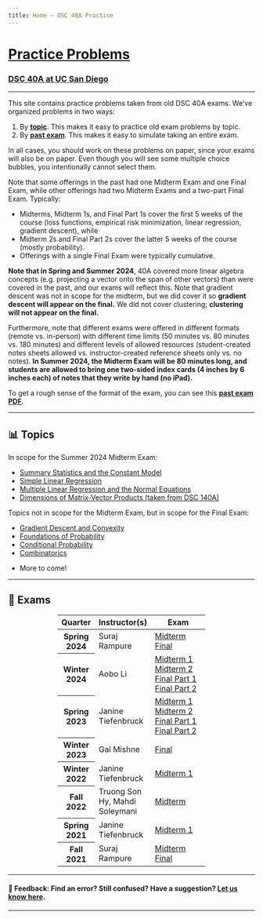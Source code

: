 ```yaml
---
title: Home – DSC 40A Practice
---
```


<h1><a href=''>Practice Problems</a></h1>

<h3><a href='https://dsc40a.com'>DSC 40A at UC San Diego</a></h3>

---


This site contains practice problems taken from old DSC 40A exams. We’ve organized problems in two ways:

1. By **[topic](#topics)**. This makes it easy to practice old exam problems by topic.
1. By **[past exam](#exams)**. This makes it easy to simulate taking an entire exam.

In all cases, you should work on these problems on paper, since your exams will also be on paper. Even though you will see some multiple choice bubbles, you intentionally cannot select them.

Note that some offerings in the past had one Midterm Exam and one Final Exam, while other offerings had two Midterm Exams and a two-part Final Exam. Typically:

- Midterms, Midterm 1s, and Final Part 1s cover the first 5 weeks of the course (loss functions, empirical risk minimization, linear regression, gradient descent), while
- Midterm 2s and Final Part 2s cover the latter 5 weeks of the course (mostly probability).
- Offerings with a single Final Exam were typically cumulative.

**Note that in Spring and Summer 2024**, 40A covered more linear algebra concepts (e.g. projecting a vector onto the span of other vectors) than were covered in the past, and our exams will reflect this. Note that gradient descent was not in scope for the midterm, but we did cover it so **gradient descent will appear on the final.** We did not cover clustering; **clustering will not appear on the final.**

Furthermore, note that different exams were offered in different formats (remote vs. in-person) with different time limits (50 minutes vs. 80 minutes vs. 180 minutes) and different levels of allowed resources (student-created notes sheets allowed vs. instructor-created reference sheets only vs. no notes).
**In Summer 2024, the Midterm Exam will be 80 minutes long, and students are allowed to bring one two-sided index cards (4 inches by 6 inches each) of notes that they write by hand (no iPad).**
<!-- **In Summer 2024, the Final Exam will be 180 minutes long, and students are allowed to bring 2 two-sided index cards (4 inches by 6 inches each) of notes that they write by hand (no iPad).** -->

To get a rough sense of the format of the exam, you can see this [**past exam PDF**](https://drive.google.com/file/d/1izK0af67J0ub0keAVkO-T7piaG_PIIGF/view).

---

## 📊 Topics

In scope for the Summer 2024 Midterm Exam:

- [Summary Statistics and the Constant Model](summary-statistics-and-the-constant-model/index.html)
- [Simple Linear Regression](simple-linear-regression/index.html)
- [Multiple Linear Regression and the Normal Equations](multiple-linear-regression-and-the-normal-equations/index.html)
- [Dimensions of Matrix-Vector Products (taken from DSC 140A)](https://dsc140a.com/practice/tags/object%20type.html)


Topics not in scope for the Midterm Exam, but in scope for the Final Exam:
- [Gradient Descent and Convexity](gradient-descent-convexity/index.html)
- [Foundations of Probability](foundations-of-probability/index.html)
- [Conditional Probability](conditional-probability/index.html)
- [Combinatorics](combinatorics/index.html)

<!-- - [Clustering](clustering/index.html) -->


- More to come!
<!-- - [] -->

<!-- <li><a href="sizes-of-sets/index.html">Sizes of Sets</a></li>
<li><a href="naive-bayes-classifiers/index.html">Naive Bayes Classifiers</a></li>
<li><a href="bayes-theorem/index.html">Bayes' Theorem</a></li>
<li><a href="combinatorics/index.html">Combinatorics</a></li>
<li><a href="conditional-independence/index.html">Conditional Independence</a></li> -->


---

## 📝 Exams

<center>
<table class="table" style="width:60%">
    <colgroup>
       <col span="1" style="width: 25%;">
       <col span="1" style="width: 35%;">
       <col span="1" style="width: 40%;">
    </colgroup>
  <thead>
    <tr>
      <th scope="col">Quarter</th>
      <th scope="col">Instructor(s)</th>
      <th scope="col">Exam</th>
    </tr>
  </thead>
  <tbody>
  <tr>
      <th scope="row">Spring 2024</th>
      <td>Suraj Rampure</td>
      <td><a href='sp24-midterm/index.html'>Midterm </a>
      <br><a href='sp24-final/index.html'>Final </a>
      </td>
    </tr>
    <tr>
      <th scope="row">Winter 2024</th>
      <td>Aobo Li</td>
      <td><a href='wi24-midterm1/index.html'>Midterm 1</a>
      <br><a href='wi24-midterm2/index.html'>Midterm 2</a>
      <br><a href='wi24-final-pt1/index.html'>Final Part 1</a>
      <br><a href='wi24-final-pt2/index.html'>Final Part 2</a>
      </td>
    </tr>
    <tr>
      <th scope="row">Spring 2023</th>
      <td>Janine Tiefenbruck</td>
      <td><a href='sp23-midterm1/index.html'>Midterm 1</a>
      <br><a href='sp23-midterm2/index.html'>Midterm 2</a>
      <br><a href='sp23-final-pt1/index.html'>Final Part 1</a>
      <br><a href='sp23-final-pt2/index.html'>Final Part 2</a>
      </td>
    </tr>
    <tr>
      <th scope="row">Winter 2023</th>
      <td>Gal Mishne</td>
      <td><a href='wi23-final/index.html'>Final</a>
      </td>
    </tr>
    <tr>
      <th scope="row">Winter 2022</th>
      <td>Janine Tiefenbruck</td>
      <td><a href='wi22-midterm1/index.html'>Midterm 1</a>
      </td>
    </tr>
    <tr>
      <th scope="row">Fall 2022</th>
      <td>Truong Son Hy, Mahdi Soleymani</td>
      <td><a href='fa22-midterm/index.html'>Midterm</a>
      </td>
    </tr>
    <tr>
      <th scope="row">Spring 2021</th>
      <td>Janine Tiefenbruck</td>
      <td><a href='sp21-midterm1/index.html'>Midterm 1</a>
      </td>
    </tr>
    <tr>
      <th scope="row">Fall 2021</th>
      <td>Suraj Rampure</td>
      <td><a href="fa21-midterm/index.html">Midterm</a><br><a href="fa21-final/index.html">Final</a>
      </td>
    </tr>
  </tbody>
</table>
</center>

---

#### 👋 Feedback: Find an error? Still confused? Have a suggestion? <a href="https://forms.gle/WZ71FchnXU1K154d7">Let us know here</u></a>.

---

